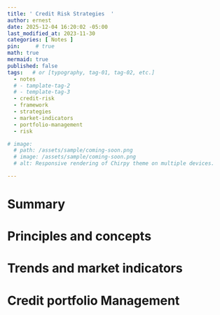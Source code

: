 ```yaml
---
title: ' Credit Risk Strategies  '
author: ernest
date: 2025-12-04 16:20:02 -05:00
last_modified_at: 2023-11-30
categories: [ Notes ]
pin:     # true
math: true
mermaid: true
published: false
tags:   # or [typography, tag-01, tag-02, etc.]
  - notes
  # - tamplate-tag-2
  # - template-tag-3
  - credit-risk
  - framework
  - strategies
  - market-indicators
  - portfolio-management
  - risk

# image: 
  # path: /assets/sample/coming-soon.png
  # image: /assets/sample/coming-soon.png
  # alt: Responsive rendering of Chirpy theme on multiple devices.

---
```



# Summary




# Principles and concepts


# Trends and market indicators



# Credit portfolio Management 








